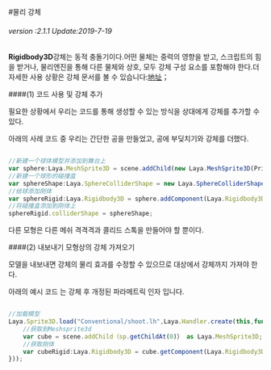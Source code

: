 #물리 강체

###### *version :2.1.1   Update:2019-7-19*


 **Rigidbody3D**강체는 동적 충돌기이다.어떤 물체는 중력의 영향을 받고, 스크립트의 힘을 받거나, 물리엔진을 통해 다른 물체와 상호, 모두 강체 구성 요소를 포함해야 한다.더 자세한 사용 상황은 강체 문서를 볼 수 있습니다:[地址](https://layaair.ldc.layabox.com/api2/Chinese/index.html?category=Core&class=laya.d3.physics.Rigidbody3D)；

####(1) 코드 사용 및 강체 추가

필요한 상황에서 우리는 코드를 통해 생성할 수 있는 방식을 상대에게 강체를 추가할 수 있다.

아래의 사례 코드 중 우리는 간단한 공을 만들었고, 공에 부딪치기와 강체를 더했다.


```typescript

//新建一个球体模型并添加到舞台上
var sphere:Laya.MeshSprite3D = scene.addChild(new Laya.MeshSprite3D(PrimitiveMesh.createSphere(1))) as Laya.MeshSprite3D;
//新建一个球形的碰撞盒
var sphereShape:Laya.SphereColliderShape = new Laya.SphereColliderShape(1);
//给球添加刚体
var sphereRigid:Laya.Rigidbody3D = sphere.addComponent(Laya.Rigidbody3D);
//将碰撞盒添加到刚体上
sphereRigid.colliderShape = sphereShape;
```


다른 모형은 다른 메쉬 격격격과 콜리드 스톡을 만들어야 할 뿐이다.

####(2) 내보내기 모형상의 강체 가져오기

모델을 내보내면 강체의 물리 효과를 수정할 수 있으므로 대상에서 강체까지 가져야 한다.

아래의 예시 코드 는 강체 후 개정된 파라메트릭 인자 입니다.


```typescript

//加载模型
Laya.Sprite3D.load("Conventional/shoot.lh",Laya.Handler.create(this,function(sp:Laya.Sprite3D){
    //获取到Meshsprite3d
    var cube = scene.addChild（sp.getChildAt(0)） as Laya.MeshSprite3D;
    //获取刚体
    var cubeRigid:Laya.Rigidbody3D = cube.getComponent(Laya.Rigidbody3D);
}));
```

